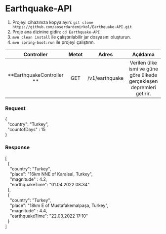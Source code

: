 # Earthquake-API

1. Projeyi cihazınıza kopyalayın: `git clone https://github.com/aoserdardemirkol/Earthquake-API.git`
2. Proje ana dizinine gidin: `cd Earthquake-API`
3. `mvn clean install` ile çalıştırılabilir jar dosyasını oluşturun.
4. `mvn spring-boot:run` ile projeyi çalıştırın.

|           Controller        | Metot  |      Adres     |                               Açıklama                               |        
| :-------------------------: | :----: | :------------: | :------------------------------------------------------------------: |
|  **EarthquakeController **  |  GET   | /v1/earthquake | Verilen ülke ismi ve güne göre ülkede gerçekleşen depremleri getirir.|

<h3>Request</h3>

{ <br>
&nbsp; "country": "Turkey", <br>
&nbsp; "countofDays" : 15 <br>
}

<h3>Response</h3>

[ <br>
&nbsp; { <br>
&nbsp; &nbsp; "country": "Turkey", <br>
&nbsp; &nbsp; "place": "16km NNE of Karaisal, Turkey", <br>
&nbsp; &nbsp; "magnitude" : 4.2, <br>
&nbsp; &nbsp; "earthquakeTime": "01.04.2022 08:34" <br>
&nbsp; }, <br>
&nbsp; { <br>
&nbsp; &nbsp; "country": "Turkey", <br>
&nbsp; &nbsp; "place": "18km E of Mustafakemalpaşa, Turkey", <br>
&nbsp; &nbsp; "magnitude" : 4.4, <br>
&nbsp; &nbsp; "earthquakeTime": "22.03.2022 17:10" <br>
&nbsp; } <br>
]
